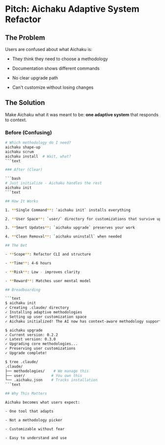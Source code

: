 # Pitch: Aichaku Adaptive System Refactor

## The Problem

Users are confused about what Aichaku is:

- They think they need to choose a methodology

- Documentation shows different commands

- No clear upgrade path

- Can't customize without losing changes

## The Solution

Make Aichaku what it was meant to be: **one adaptive system** that responds to
context.

### Before (Confusing)

````bash
# Which methodology do I need?
aichaku shape-up
aichaku scrum
aichaku install  # Wait, what?
```text

### After (Clear)

```bash
# Just initialize - Aichaku handles the rest
aichaku init
```text

## How It Works

1. **Single Command**: `aichaku init` installs everything

2. **User Space**: `user/` directory for customizations that survive upgrades

3. **Smart Updates**: `aichaku upgrade` preserves your work

4. **Clean Removal**: `aichaku uninstall` when needed

## The Bet

- **Scope**: Refactor CLI and structure

- **Time**: 4-6 hours

- **Risk**: Low - improves clarity

- **Reward**: Matches user mental model

## Breadboarding

```text
$ aichaku init
✓ Creating .claude/ directory
✓ Installing adaptive methodologies
✓ Setting up user customization space
✓ Aichaku initialized! The AI now has context-aware methodology support.

$ aichaku upgrade
✓ Current version: 0.2.2
✓ Latest version: 0.3.0
✓ Upgrading core methodologies...
✓ Preserving user customizations
✓ Upgrade complete!

$ tree .claude/
.claude/
├── methodologies/    # We manage this
├── user/            # You own this
└── .aichaku.json    # Tracks installation
```text

## Why This Matters

Aichaku becomes what users expect:

- One tool that adapts

- Not a methodology picker

- Customizable without fear

- Easy to understand and use
````
